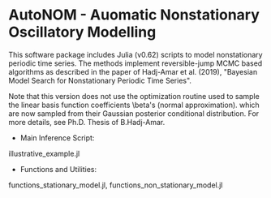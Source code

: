 
# AutoNOM - Auomatic Nonstationary Oscillatory Modelling 

This software package includes Julia (v0.62) scripts to model nonstationary
periodic time series. The methods implement reversible-jump MCMC based
algorithms as described in the paper of Hadj-Amar et al. (2019), 
"Bayesian Model Search for Nonstationary Periodic Time Series".

Note that this version does not use the optimization routine used to
sample the linear basis function coefficients \beta's (normal approximation).
which are now sampled from their Gaussian posterior conditional 
distribution. For more details, see Ph.D. Thesis of B.Hadj-Amar. 


* Main Inference Script:

 illustrative_example.jl


* Functions and Utilities: 

 functions_stationary_model.jl, functions_non_stationary_model.jl
 


